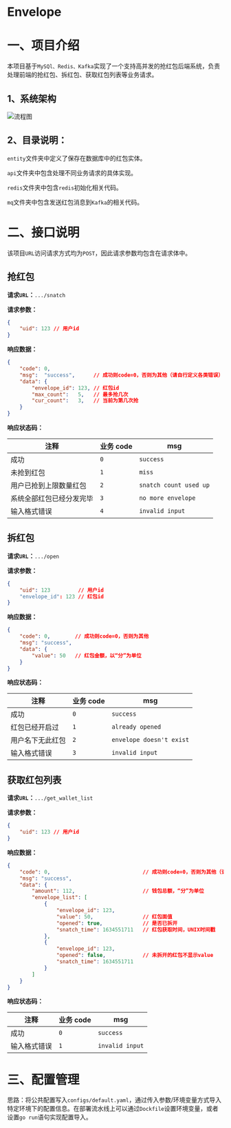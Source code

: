 # Envelope

# 一、项目介绍
本项目基于`MySQl、Redis、Kafka`实现了一个支持高并发的抢红包后端系统，负责处理前端的抢红包、拆红包、获取红包列表等业务请求。

## 1、系统架构

<img src="C:\Users\hongt\Pictures\流程图.jpg" alt="流程图"  />



## 2、目录说明：

`entity`文件夹中定义了保存在数据库中的红包实体。

`api`文件夹中包含处理不同业务请求的具体实现。

`redis`文件夹中包含`redis`初始化相关代码。

`mq`文件夹中包含发送红包消息到`Kafka`的相关代码。

# 二、接口说明

该项目`URL`访问请求方式均为`POST`，因此请求参数均包含在请求体中。

## 抢红包

**请求`URL`：**`.../snatch`

**请求参数：**

```json
{
	"uid": 123 // 用户id
}
```

**响应数据：**

```json
{
	"code": 0,
	"msg":  "success",      // 成功则code=0，否则为其他（请自行定义各类错误）
	"data": {
        "envelope_id": 123, // 红包id
        "max_count":   5,   // 最多抢几次
        "cur_count":   3,   // 当前为第几次抢
    }
}
```

**响应状态码：**

| 注释                     | 业务 code | msg                    |
| ------------------------ | --------- | ---------------------- |
| 成功                     | `0`       | `success`              |
| 未抢到红包               | `1`       | `miss`                 |
| 用户已抢到上限数量红包   | `2`       | `snatch count used up` |
| 系统全部红包已经分发完毕 | `3`       | `no more envelope`     |
| 输入格式错误             | `4`       | `invalid input`        |

## 拆红包

**请求`URL`：**`.../open`

**请求参数：**

```json
{
    "uid": 123		   // 用户id
    "envelope_id": 123 // 红包id
}
```

**响应数据：**

```json
{
    "code": 0,        // 成功则code=0，否则为其他
    "msg": "success",
    "data": {
        "value": 50   // 红包金额，以“分”为单位
    }
}
```

**响应状态码：**

| 注释             | 业务 code | msg                      |
| ---------------- | --------- | ------------------------ |
| 成功             | `0`       | `success`                |
| 红包已经开启过   | `1`       | `already opened`         |
| 用户名下无此红包 | `2`       | `envelope doesn't exist` |
| 输入格式错误     | `3`       | `invalid input`          |

## 获取红包列表

**请求`URL`：**`.../get_wallet_list`

**请求参数：**

```json
{
    "uid": 123 // 用户id
}
```

**响应数据：**

```json
{
    "code": 0,   							// 成功则code=0，否则为其他（请自行定义各类错误）
    "msg": "success",
    "data": {
        "amount": 112,    					// 钱包总额，“分”为单位
        "envelope_list": [
            {
                "envelope_id": 123,
                "value": 50,      			// 红包面值
                "opened": true,   			// 是否已拆开
                "snatch_time": 1634551711   // 红包获取时间，UNIX时间戳
            },
            {
                "envelope_id": 123,
                "opened": false,    		// 未拆开的红包不显示value
                "snatch_time": 1634551711 
            }
        ]
    }
}
```

**响应状态码：**

| 注释         | 业务 code | msg             |
| ------------ | --------- | --------------- |
| 成功         | `0`       | `success`       |
| 输入格式错误 | `1`       | `invalid input` |

# 三、配置管理

思路：将公共配置写入`configs/default.yaml`，通过传入参数/环境变量方式导入特定环境下的配置信息。在部署流水线上可以通过`Dockfile`设置环境变量，或者设置`go run`语句实现配置导入。